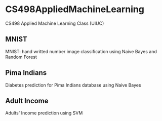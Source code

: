 # CS498AppliedMachineLearning
CS498 Applied Machine Learning Class (UIUC)


## MNIST
MNIST: hand writted number image classification using Naive Bayes and Random Forest

## Pima Indians
Diabetes prediction for Pima Indians database using Naive Bayes

## Adult Income
Adults' Income prediction using SVM

